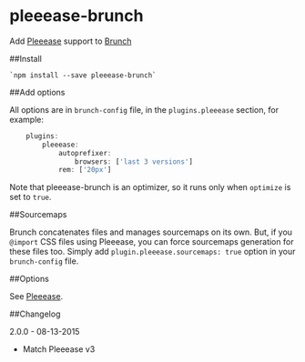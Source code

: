 pleeease-brunch
===============

Add [Pleeease](https://github.com/iamvdo/pleeease) support to [Brunch](https://github.com/brunch/brunch)

##Install

	`npm install --save pleeease-brunch`

##Add options

All options are in `brunch-config` file, in the `plugins.pleeease` section, for example:

```javascript
	plugins:
		pleeease:
			autoprefixer:
				browsers: ['last 3 versions']
			rem: ['20px']

```

Note that pleeease-brunch is an optimizer, so it runs only when `optimize` is set to `true`.

##Sourcemaps

Brunch concatenates files and manages sourcemaps on its own. But, if you `@import` CSS files using Pleeease, you can force sourcemaps generation for these files too. Simply add `plugin.pleeease.sourcemaps: true` option in your `brunch-config` file.

##Options

See [Pleeease](http://pleeease.io/docs/#features).

##Changelog

2.0.0 - 08-13-2015
- Match Pleeease v3